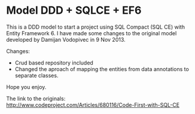 # Model DDD + SQLCE + EF6

This is a DDD model to start a project using SQL Compact (SQL CE) with Entity Framework 6. 
I have made some changes to the original model developed by Damijan Vodopivec in 9 Nov 2013.

Changes:
* Crud based repository included
* Changed the aproach of mapping the entities from data annotations to separate classes.

Hope you enjoy.

The link to the originals:
http://www.codeproject.com/Articles/680116/Code-First-with-SQL-CE
